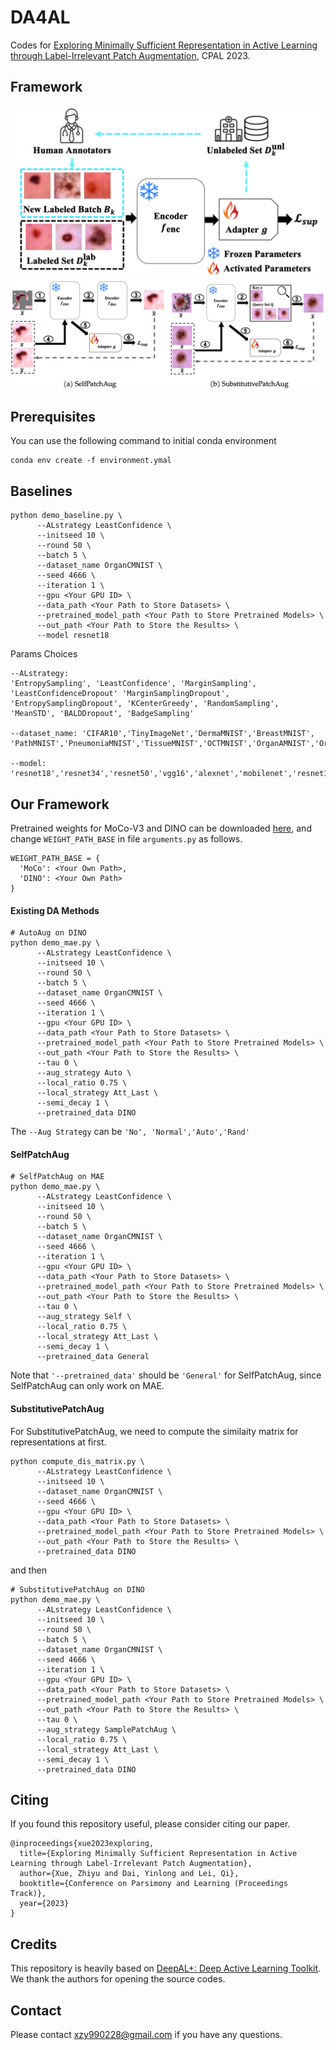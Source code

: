 # DA4AL
Codes for [Exploring Minimally Sufficient Representation in Active Learning through Label-Irrelevant Patch Augmentation](https://openreview.net/pdf?id=MlgnGWdqWl), CPAL 2023.

## Framework
<p align="center">
<img src="images/AL.png" alt="figure1"/>
<img src="images/DA.png" alt="figure2"/>
</p>

## Prerequisites 
You can use the following command to initial conda environment
```
conda env create -f environment.ymal
```

## Baselines
```
python demo_baseline.py \
      --ALstrategy LeastConfidence \
      --initseed 10 \
      --round 50 \
      --batch 5 \
      --dataset_name OrganCMNIST \
      --seed 4666 \
      --iteration 1 \
      --gpu <Your GPU ID> \
      --data_path <Your Path to Store Datasets> \
      --pretrained_model_path <Your Path to Store Pretrained Models> \
      --out_path <Your Path to Store the Results> \
      --model resnet18
```
Params Choices
```
--ALstrategy: 
'EntropySampling', 'LeastConfidence', 'MarginSampling', 'LeastConfidenceDropout' 'MarginSamplingDropout', 'EntropySamplingDropout', 'KCenterGreedy', 'RandomSampling', 'MeanSTD', 'BALDDropout', 'BadgeSampling'

--dataset_name: 'CIFAR10','TinyImageNet','DermaMNIST','BreastMNIST', 'PathMNIST','PneumoniaMNIST','TissueMNIST','OCTMNIST','OrganAMNIST','OrganCMNIST','OrganSMNIST','BloodMNIST'

--model: 'resnet18','resnet34','resnet50','vgg16','alexnet','mobilenet','resnet18_pretrain','resnet34_pretrain','resnet50_pretrain','resnet18_pretrain_ft','resnet34_pretrain_ft','resnet50_pretrain_ft'
```
## Our Framework
Pretrained weights for MoCo-V3 and DINO can be downloaded [here](https://drive.google.com/drive/folders/1x4PvvR38nEgrJR494KYQ7hyRB0FrQ8hq?usp=sharing), and change `WEIGHT_PATH_BASE` in file `arguments.py` as follows.
```
WEIGHT_PATH_BASE = {
  'MoCo': <Your Own Path>,
  'DINO': <Your Own Path>
}
```
#### Existing DA Methods
```
# AutoAug on DINO
python demo_mae.py \
      --ALstrategy LeastConfidence \
      --initseed 10 \
      --round 50 \
      --batch 5 \
      --dataset_name OrganCMNIST \
      --seed 4666 \
      --iteration 1 \
      --gpu <Your GPU ID> \
      --data_path <Your Path to Store Datasets> \
      --pretrained_model_path <Your Path to Store Pretrained Models> \
      --out_path <Your Path to Store the Results> \
      --tau 0 \
      --aug_strategy Auto \
      --local_ratio 0.75 \
      --local_strategy Att_Last \
      --semi_decay 1 \
      --pretrained_data DINO
```
The `--Aug Strategy` can be `'No', 'Normal','Auto','Rand'`

#### SelfPatchAug
```
# SelfPatchAug on MAE
python demo_mae.py \
      --ALstrategy LeastConfidence \
      --initseed 10 \
      --round 50 \
      --batch 5 \
      --dataset_name OrganCMNIST \
      --seed 4666 \
      --iteration 1 \
      --gpu <Your GPU ID> \
      --data_path <Your Path to Store Datasets> \
      --pretrained_model_path <Your Path to Store Pretrained Models> \
      --out_path <Your Path to Store the Results> \
      --tau 0 \
      --aug_strategy Self \
      --local_ratio 0.75 \
      --local_strategy Att_Last \
      --semi_decay 1 \
      --pretrained_data General
```
Note that `'--pretrained_data'` should be `'General'` for SelfPatchAug, since SelfPatchAug can only work on MAE.


#### SubstitutivePatchAug

For SubstitutivePatchAug, we need to compute the similaity matrix for representations at first.
```
python compute_dis_matrix.py \
      --ALstrategy LeastConfidence \
      --initseed 10 \
      --dataset_name OrganCMNIST \
      --seed 4666 \
      --gpu <Your GPU ID> \
      --data_path <Your Path to Store Datasets> \
      --pretrained_model_path <Your Path to Store Pretrained Models> \
      --out_path <Your Path to Store the Results> \
      --pretrained_data DINO
```

and then
```
# SubstitutivePatchAug on DINO
python demo_mae.py \
      --ALstrategy LeastConfidence \
      --initseed 10 \
      --round 50 \
      --batch 5 \
      --dataset_name OrganCMNIST \
      --seed 4666 \
      --iteration 1 \
      --gpu <Your GPU ID> \
      --data_path <Your Path to Store Datasets> \
      --pretrained_model_path <Your Path to Store Pretrained Models> \
      --out_path <Your Path to Store the Results> \
      --tau 0 \
      --aug_strategy SamplePatchAug \
      --local_ratio 0.75 \
      --local_strategy Att_Last \
      --semi_decay 1 \
      --pretrained_data DINO
```

## Citing

If you found this repository useful, please consider citing our paper.

```
@inproceedings{xue2023exploring,
  title={Exploring Minimally Sufficient Representation in Active Learning through Label-Irrelevant Patch Augmentation},
  author={Xue, Zhiyu and Dai, Yinlong and Lei, Qi},
  booktitle={Conference on Parsimony and Learning (Proceedings Track)},
  year={2023}
}
```

## Credits
This repository is heavily based on [DeepAL+: Deep Active Learning Toolkit](https://github.com/SineZHAN/deepALplus). We thank the authors for opening the source codes.

## Contact

Please contact xzy990228@gmail.com if you have any questions.




